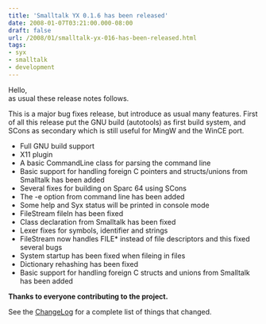 ```yaml
---
title: 'Smalltalk YX 0.1.6 has been released'
date: 2008-01-07T03:21:00.000-08:00
draft: false
url: /2008/01/smalltalk-yx-016-has-been-released.html
tags: 
- syx
- smalltalk
- development
---
```


Hello,  
as usual these release notes follows.  
  

This is a major bug fixes release, but introduce as usual many features. First of all this release put the GNU build (autotools) as first build system, and SCons as secondary which is still useful for MingW and the WinCE port.

*   Full GNU build support
*   X11 plugin
*   A basic CommandLine class for parsing the command line
*   Basic support for handling foreign C pointers and structs/unions from Smalltalk has been added
*   Several fixes for building on Sparc 64 using SCons
*   The -e option from command line has been added
*   Some help and Syx status will be printed in console mode
*   FileStream fileIn has been fixed
*   Class declaration from Smalltalk has been fixed
*   Lexer fixes for symbols, identifier and strings
*   FileStream now handles FILE\* instead of file descriptors and this fixed several bugs
*   System startup has been fixed when fileing in files
*   Dictionary rehashing has been fixed
*   Basic support for handling foreign C structs and unions from Smalltalk has been added

**Thanks to everyone contributing to the project.**

See the [ChangeLog](http://syx.googlecode.com/svn/tags/syx-0.1.6/ChangeLog) for a complete list of things that changed.